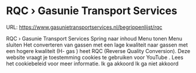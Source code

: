 # RQC › Gasunie Transport Services

URL: https://www.gasunietransportservices.nl/begrippenlijst/rqc

RQC › Gasunie Transport Services
Spring naar inhoud
Menu tonen
Menu sluiten
Het converteren van gassen met een lage kwaliteit naar gassen met een hogere kwaliteit (H-
gas
) heet RQC (Reverse Quality Conversion).
Deze website vraagt je toestemming cookies te gebruiken voor
YouTube
. Lees het
cookiebeleid
voor meer informatie.
Ik ga akkoord
Ik ga niet akkoord